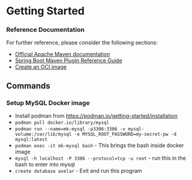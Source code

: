 # Getting Started

### Reference Documentation
For further reference, please consider the following sections:

* [Official Apache Maven documentation](https://maven.apache.org/guides/index.html)
* [Spring Boot Maven Plugin Reference Guide](https://docs.spring.io/spring-boot/docs/3.0.4/maven-plugin/reference/html/)
* [Create an OCI image](https://docs.spring.io/spring-boot/docs/3.0.4/maven-plugin/reference/html/#build-image)



## Commands

### Setup MySQL Docker image
* Install podman from https://podman.io/getting-started/installation
* `podman pull docker.io/library/mysql`
* `podman run --name=mk-mysql -p3306:3306 -v mysql-volume:/var/lib/mysql -e MYSQL_ROOT_PASSWORD=my-secret-pw -d mysql:latest`
* `podman exec -it mk-mysql bash` - This brings the bash inside docker image
* `mysql -h localhost -P 3306 --protocol=tcp -u root` - run this in the bash to enter into mysql
* `create database axelar` - Exit and run this program
